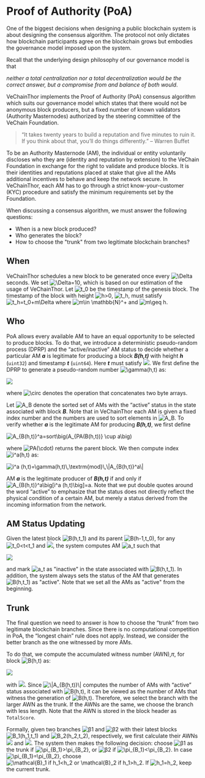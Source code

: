# Proof of Authority (PoA)


One of the biggest decisions when designing a public blockchain system is about designing the consensus algorithm. The protocol not only dictates how blockchain participants agree on the blockchain grows but embodies the governance model imposed upon the system. 

Recall that the underlying design philosophy of our governance model is that 

*neither a total centralization nor a total decentralization would be the correct answer, but a compromise from and balance of both would*. 

VeChainThor implements the Proof of Authority (PoA) consensus algorithm which suits our governance model which states that there would not be anonymous block producers, but a fixed number of known validators (Authority Masternodes) authorized by the steering committee of the VeChain Foundation. 

> “It takes twenty years to build a reputation and five minutes to ruin it. If you think about that, you’ll do things differently.” – Warren Buffet

To be an Authority Masternode (AM), the individual or entity voluntarily discloses who they are (identity and reputation by extension) to the VeChain Foundation in exchange for the right to validate and produce blocks. It is their identities and reputations placed at stake that give all the AMs additional incentives to behave and keep the network secure. In VeChainThor, each AM has to go through a strict know-your-customer (KYC) procedure and satisfy the minimum requirements set by the Foundation.

When discussing a consensus algorithm, we must answer the following questions: 

- When is a new block produced? 
- Who generates the block? 
- How to choose the "trunk" from two legitimate blockchain branches?

## When


VeChainThor schedules a new block to be generated once every ![$\Delta$](https://doc.vechainworld.io/images//5825a0b-delta.PNG) seconds. We set ![$\Delta=10$](https://doc.vechainworld.io/images//219eb51-delta10.PNG), which is based on our estimation of the usage of VeChainThor.  Let ![$t_0$](https://doc.vechainworld.io/images//b518391-t0.PNG) be the timestamp of the genesis block. The timestamp of the block with height ![$h>0$](https://doc.vechainworld.io/images//6c53611-h-0.PNG), ![$t_h$](https://doc.vechainworld.io/images//79f7844-th.PNG), must satisfy ![$t_h=t_0+m\Delta$](https://doc.vechainworld.io/images//8ba41ac-th_formula.PNG) where ![$m\in \mathbb{N}^+$](https://doc.vechainworld.io/images//c44a258-m_n.PNG) and ![$m\geq h$](https://doc.vechainworld.io/images//ee1c38b-m--h.PNG). 

## Who

PoA allows every available AM to have an equal opportunity to be selected to produce blocks. To do that, we introduce a deterministic pseudo-random process (DPRP) and the “active/inactive” AM status to decide whether a particular AM ***a*** is legitimate for producing a block ***B(h,t)*** with height ***h*** (`uint32`) and timestamp ***t*** (`uint64`). Here ***t*** must satisfy ![](https://doc.vechainworld.io/images//2a7864f-t-t0.PNG). We first define the DPRP to generate a pseudo-random number ![$\gamma(h,t)$](https://doc.vechainworld.io/images//8849993-garma.PNG) as:

![](https://doc.vechainworld.io/images//57a2f24-gamma_formula.PNG)

where ![$\circ$](https://doc.vechainworld.io/images//7d0cc4a-circle.png) denotes the operation that concatenates two byte arrays. 

Let ![$A_B$](https://doc.vechainworld.io/images//6674073-AB.PNG) denote the sorted set of AMs with the “active” status in the state associated with block ***B***. Note that in VeChainThor each AM is given a fixed index number and the numbers are used to sort elements in ![$A_B$](https://doc.vechainworld.io/images//6674073-AB.PNG). To verify whether ***a*** is the legitimate AM for producing ***B(h,t)***, we first define 

![$A_{B(h,t)}^a=sort\big(A_{PA(B(h,t))} \cup a\big)$](https://doc.vechainworld.io/images//03e777d-AAB.PNG)

where ![$PA(\cdot)$](https://doc.vechainworld.io/images//e87edf5-PA.PNG) returns the parent block. We then compute index ![$i^a(h,t)$](https://doc.vechainworld.io/images//96446bb-iaht.PNG) as:

![$i^a (h,t)=\gamma(h,t)\,\textrm{mod}\,\|A_{B(h,t)}^a\|$](https://doc.vechainworld.io/images//ce66c7e-iaht_formula.PNG)

AM ***a*** is the legitimate producer of ***B(h,t)*** if and only if ![$A_{B(h,t)}^a\big[i^a (h,t)\big]=a$](https://doc.vechainworld.io/images//47fc086-aabht_formula.PNG). Note that we put double quotes around the word “active” to emphasize that the status does not directly reflect the physical condition of a certain AM, but merely a status derived from the incoming information from the network. 

## AM Status Updating
Given the latest block ![$B(h,t_1)$](https://doc.vechainworld.io/images//5f15b73-bht1.PNG) and its parent ![$B(h-1,t_0)$](https://doc.vechainworld.io/images//c11155f-bh-1.PNG), for any ![$t_0<t<t_1$](https://doc.vechainworld.io/images//9526240-t0-t-t1.PNG) and ![](https://doc.vechainworld.io/images//2a7864f-t-t0.PNG), the system computes AM ![$a_t$](https://doc.vechainworld.io/images//4f359ef-at.PNG) such that 

![](https://doc.vechainworld.io/images//4f392f1-aa1bhtformula.PNG)

and mark ![$a_t$](https://doc.vechainworld.io/images//4f359ef-at.PNG) as "inactive" in the state associated with ![$B(h,t_1)$](https://doc.vechainworld.io/images//5f15b73-bht1.PNG). In addition, the system always sets the status of the AM that generates ![$B(h,t_1)$](https://doc.vechainworld.io/images//5f15b73-bht1.PNG) as "active". Note that we set all the AMs as "active" from the beginning.

## Trunk
The final question we need to answer is how to choose the “trunk” from two legitimate blockchain branches. Since there is no computational competition in PoA, the “longest chain” rule does not apply. Instead, we consider the better branch as the one witnessed by more AMs. 

To do that, we compute the accumulated witness number (AWN),*π*, for block ![$B(h,t)$](https://doc.vechainworld.io/images//8778653-bht.PNG) as:

![](https://doc.vechainworld.io/images//1a5f86f-paibht.PNG)

with ![](https://doc.vechainworld.io/images//c2a434b-paibgenesis.PNG). Since ![$\|A_{B(h,t)}\|$](https://doc.vechainworld.io/images//f3df345-abht.PNG) computes the number of AMs with “active” status associated with ![$B(h,t)$](https://doc.vechainworld.io/images//8778653-bht.PNG), it can be viewed as the number of AMs that witness the generation of ![$B(h,t)$](https://doc.vechainworld.io/images//8778653-bht.PNG). Therefore, we select the branch with the larger AWN as the trunk. If the AWNs are the same, we choose the branch with less length. Note that the AWN is stored in the block header as `TotalScore`.

Formally, given two branches ![β1](https://doc.vechainworld.io/images//50e44f5-1.PNG) and ![β2](https://doc.vechainworld.io/images//5dfa040-2.PNG) with their latest blocks ![$B_1(h_1,t_1)$](https://doc.vechainworld.io/images//3fe3920-b1h1t1.PNG) and ![$B_2(h_2,t_2)$](https://doc.vechainworld.io/images//3e56e97-bht2.PNG), respectively, we first calculate their AWNs ![](https://doc.vechainworld.io/images//3e9e34c-B1.PNG) and ![](https://doc.vechainworld.io/images//739356a-B2.PNG). The system then makes the following decision: choose ![β1](https://doc.vechainworld.io/images//50e44f5-1.PNG)  as the trunk if ![$\pi_{B_1}>\pi_{B_2}$](https://doc.vechainworld.io/images//9913d7d-B1-B2.PNG), or ![β2](https://doc.vechainworld.io/images//5dfa040-2.PNG) if ![$\pi_{B_1}<\pi_{B_2}$](https://doc.vechainworld.io/images//f6dee27-B1--B2.PNG). In case ![$\pi_{B_1}=\pi_{B_2}$](https://doc.vechainworld.io/images//6fbe6bc-B1B2.PNG), choose ![$\mathcal{B}_1$ if $h_1<h_2$ or $\mathcal{B}_2$ if $h_1>h_2$](https://doc.vechainworld.io/images//62a15e1-1-_2.PNG). If ![$h_1=h_2$](https://doc.vechainworld.io/images//454a4c5-h1h2.PNG), keep the current trunk.
